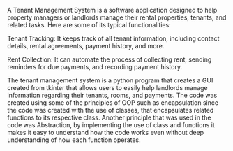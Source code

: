 A Tenant Management System is a software application designed to help property managers or landlords manage their rental properties, tenants, and related tasks. 
Here are some of its typical functionalities:
  
  Tenant Tracking: It keeps track of all tenant information, including contact details, rental agreements, payment history, and more.
  
  Rent Collection: It can automate the process of collecting rent, sending reminders for due payments, and recording payment history.

The tenant management system is a python program that creates a GUI created from tkinter that allows users to easily help landlords manage information regarding their tenants, rooms, and payments.
The code was created using some of the principles of OOP such as encapsulation since the code was created with the use of classes, that encapsulates related functions to its respective class. 
Another principle that was used in the code was Abstraction, by implementing the use of class and functions it makes it easy to understand how the code works even without deep understanding of how each function operates.
